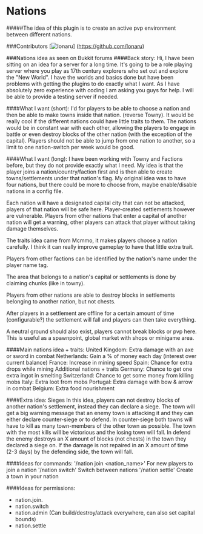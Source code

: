 Nations
====================
#####The idea of this plugin is to create an active pvp environment between different nations.





###Contributors
[![Ionaru](http://www.gravatar.com/avatar/870462a1ed323405ffb155fd0f3b3258.png)]
(https://github.com/Ionaru)


###Nations idea as seen on Bukkit forums
####Back story:
Hi, I have been sitting on an idea for a server for a long time. It's going to be a role playing server where you play as 17th century explorers who set out and explore the "New World". I have the worlds and basics done but have been problems with getting the plugins to do exactly what I want. As I have absolutely zero experience with coding I am asking you guys for help. I will be able to provide a testing server if needed.

####What I want (short): 
I'd for players to be able to choose a nation and then be able to make towns inside that nation. (reverse Towny). It would be really cool if the different nations could have little traits to them.
The nations would be in constant war with each other, allowing the players to engage in battle or even destroy blocks of the other nation (with the exception of the capital). Players should not be able to jump from one nation to another, so a limit to one nation-switch per week would be good.

####What I want (long):
I have been working with Towny and Factions before, but they do not provide exactly what I need.
My idea is that the player joins a nation/country/faction first and is then able to create towns/settlements under that nation's flag. My original idea was to have four nations, but there could be more to choose from, maybe enable/disable nations in a config file.

Each nation will have a designated capital city that can not be attacked, players of that nation will be safe here. Player-created settlements however are vulnerable.
Players from other nations that enter a capital of another nation will get a warning, other players can attack that player without taking damage themselves.

The traits idea came from Mcmmo, it makes players choose a nation carefully. I think it can really improve gameplay to have that little extra trait.

Players from other factions can be identified by the nation's name under the player name tag.

The area that belongs to a nation's capital or settlements is done by claiming chunks (like in towny).

Players from other nations are able to destroy blocks in settlements belonging to another nation, but not chests.

After players in a settlement are offline for a certain amount of time (configurable?) the settlement will fall and players can then take everything.

A neutral ground should also exist, players cannot break blocks or pvp here. This is useful as a spawnpoint, global market with shops or minigame area.

####Main nations idea + traits:
United Kingdom: Extra damage with an axe or sword in combat
Netherlands: Gain a % of money each day (interest over current balance)
France: Increase in mining speed
Spain: Chance for extra drops while mining
Additional nations + traits
Germany: Chance to get one extra ingot in smelting
Switzerland: Chance to get some money from killing mobs
Italy: Extra loot from mobs
Portugal: Extra damage with bow & arrow in combat
Belgium: Extra food nourishment

####Extra idea: Sieges
In this idea, players can not destroy blocks of another nation's settlement, instead they can declare a siege. The town will get a big warning message that an enemy town is attacking it and they can either declare counter-siege or to defend.
In counter-siege both towns will have to kill as many town-members of the other town as possible. The town with the most kills will be victorious and the losing town will fall.
In defend the enemy destroys an X amount of blocks (not chests) in the town they declared a siege on. If the damage is not repaired in an X amount of time (2-3 days) by the defending side, the town will fall.

####Ideas for commands: 
'/nation join <nation_name>' For new players to join a nation
'/nation switch' Switch between nations
'/nation settle' Create a town in your nation

####Ideas for permissions:
- nation.join.<nation>
- nation.switch
- nation.admin (Can build/destroy/attack everywhere, can also set capital bounds)
- nation.settle
